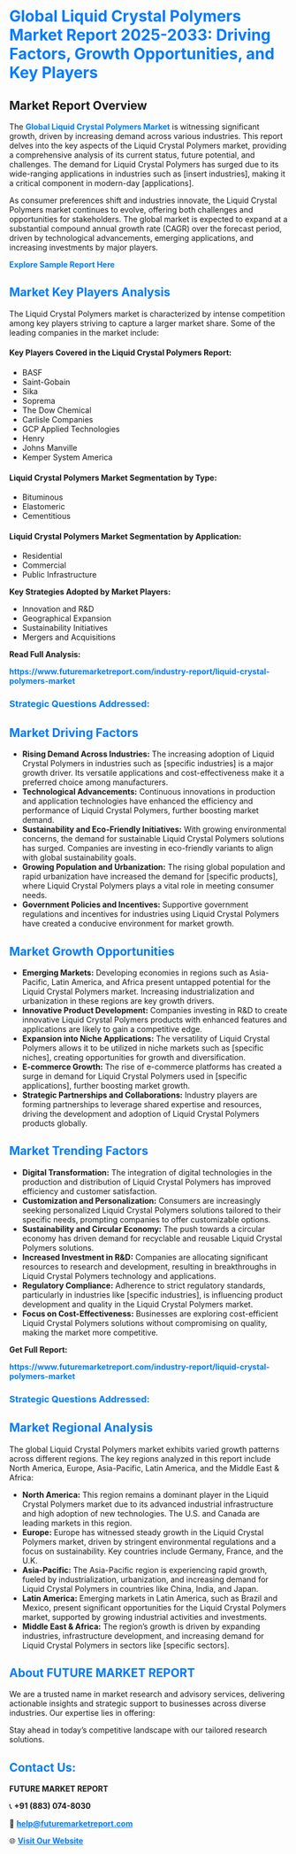 <h1 style="color: #007BFF;">Global Liquid Crystal Polymers Market Report 2025-2033: Driving Factors, Growth Opportunities, and Key Players</h1>

<section id="overview">
<h2>Market Report Overview</h2>
<p>The <a href="https://www.futuremarketreport.com/industry-report/liquid-crystal-polymers-market" style="color: #007BFF; text-decoration: none;"><strong>Global Liquid Crystal Polymers Market</strong></a> is witnessing significant growth, driven by increasing demand across various industries. This report delves into the key aspects of the Liquid Crystal Polymers market, providing a comprehensive analysis of its current status, future potential, and challenges. The demand for Liquid Crystal Polymers has surged due to its wide-ranging applications in industries such as [insert industries], making it a critical component in modern-day [applications].</p>
<p>As consumer preferences shift and industries innovate, the Liquid Crystal Polymers market continues to evolve, offering both challenges and opportunities for stakeholders. The global market is expected to expand at a substantial compound annual growth rate (CAGR) over the forecast period, driven by technological advancements, emerging applications, and increasing investments by major players.</p>
</section>

<section id="overview">
<p><a href="https://www.futuremarketreport.com/request-sample/reportId=34799" style="color: #007BFF; text-decoration: none;"><strong>Explore Sample Report Here</strong></a></p>
</section>

<section id="key-players">
<h2 style="color: #007BFF;">Market Key Players Analysis</h2>
<p>The Liquid Crystal Polymers market is characterized by intense competition among key players striving to capture a larger market share. Some of the leading companies in the market include:</p>
<h4>Key Players Covered in the Liquid Crystal Polymers Report:</h4>
<ul><li>BASF</li><li>Saint-Gobain</li><li>Sika</li><li>Soprema</li><li>The Dow Chemical</li><li>Carlisle Companies</li><li>GCP Applied Technologies</li><li>Henry</li><li>Johns Manville</li><li>Kemper System America</li></ul>
<h4>Liquid Crystal Polymers Market Segmentation by Type:</h4>
<ul><li>Bituminous</li><li>Elastomeric</li><li>Cementitious</li></ul>

<h4>Liquid Crystal Polymers Market Segmentation by Application:</h4>
<ul><li>Residential</li><li>Commercial</li><li>Public Infrastructure</li></ul>
<p><strong>Key Strategies Adopted by Market Players:</strong></p>
<ul>
<li>Innovation and R&D</li>
<li>Geographical Expansion</li>
<li>Sustainability Initiatives</li>
<li>Mergers and Acquisitions</li>
</ul>
</section>

<section>
<p><strong>Read Full Analysis: </strong></p><a href="https://www.futuremarketreport.com/industry-report/liquid-crystal-polymers-market" style="color: #007BFF; text-decoration: none;"><strong>https://www.futuremarketreport.com/industry-report/liquid-crystal-polymers-market</strong></a>
<h3 style="color: #007BFF;">Strategic Questions Addressed:</h3>
</section>

<section id="driving-factors">
<h2 style="color: #007BFF;">Market Driving Factors</h2>
<ul>
<li><strong>Rising Demand Across Industries:</strong> The increasing adoption of Liquid Crystal Polymers in industries such as [specific industries] is a major growth driver. Its versatile applications and cost-effectiveness make it a preferred choice among manufacturers.</li>
<li><strong>Technological Advancements:</strong> Continuous innovations in production and application technologies have enhanced the efficiency and performance of Liquid Crystal Polymers, further boosting market demand.</li>
<li><strong>Sustainability and Eco-Friendly Initiatives:</strong> With growing environmental concerns, the demand for sustainable Liquid Crystal Polymers solutions has surged. Companies are investing in eco-friendly variants to align with global sustainability goals.</li>
<li><strong>Growing Population and Urbanization:</strong> The rising global population and rapid urbanization have increased the demand for [specific products], where Liquid Crystal Polymers plays a vital role in meeting consumer needs.</li>
<li><strong>Government Policies and Incentives:</strong> Supportive government regulations and incentives for industries using Liquid Crystal Polymers have created a conducive environment for market growth.</li>
</ul>
</section>

<section id="growth-opportunities">
<h2 style="color: #007BFF;">Market Growth Opportunities</h2>
<ul>
<li><strong>Emerging Markets:</strong> Developing economies in regions such as Asia-Pacific, Latin America, and Africa present untapped potential for the Liquid Crystal Polymers market. Increasing industrialization and urbanization in these regions are key growth drivers.</li>
<li><strong>Innovative Product Development:</strong> Companies investing in R&D to create innovative Liquid Crystal Polymers products with enhanced features and applications are likely to gain a competitive edge.</li>
<li><strong>Expansion into Niche Applications:</strong> The versatility of Liquid Crystal Polymers allows it to be utilized in niche markets such as [specific niches], creating opportunities for growth and diversification.</li>
<li><strong>E-commerce Growth:</strong> The rise of e-commerce platforms has created a surge in demand for Liquid Crystal Polymers used in [specific applications], further boosting market growth.</li>
<li><strong>Strategic Partnerships and Collaborations:</strong> Industry players are forming partnerships to leverage shared expertise and resources, driving the development and adoption of Liquid Crystal Polymers products globally.</li>
</ul>
</section>

<section id="trending-factors">
<h2 style="color: #007BFF;">Market Trending Factors</h2>
<ul>
<li><strong>Digital Transformation:</strong> The integration of digital technologies in the production and distribution of Liquid Crystal Polymers has improved efficiency and customer satisfaction.</li>
<li><strong>Customization and Personalization:</strong> Consumers are increasingly seeking personalized Liquid Crystal Polymers solutions tailored to their specific needs, prompting companies to offer customizable options.</li>
<li><strong>Sustainability and Circular Economy:</strong> The push towards a circular economy has driven demand for recyclable and reusable Liquid Crystal Polymers solutions.</li>
<li><strong>Increased Investment in R&D:</strong> Companies are allocating significant resources to research and development, resulting in breakthroughs in Liquid Crystal Polymers technology and applications.</li>
<li><strong>Regulatory Compliance:</strong> Adherence to strict regulatory standards, particularly in industries like [specific industries], is influencing product development and quality in the Liquid Crystal Polymers market.</li>
<li><strong>Focus on Cost-Effectiveness:</strong> Businesses are exploring cost-efficient Liquid Crystal Polymers solutions without compromising on quality, making the market more competitive.</li>
</ul>
</section>

<section>
<p><strong>Get Full Report: </strong></p><a href="https://www.futuremarketreport.com/industry-report/liquid-crystal-polymers-market" style="color: #007BFF; text-decoration: none;"><strong>https://www.futuremarketreport.com/industry-report/liquid-crystal-polymers-market</strong></a>
<h3 style="color: #007BFF;">Strategic Questions Addressed:</h3>
</section>


<section id="regional-analysis">
<h2 style="color: #007BFF;">Market Regional Analysis</h2>
<p>The global Liquid Crystal Polymers market exhibits varied growth patterns across different regions. The key regions analyzed in this report include North America, Europe, Asia-Pacific, Latin America, and the Middle East & Africa:</p>
<ul>
<li><strong>North America:</strong> This region remains a dominant player in the Liquid Crystal Polymers market due to its advanced industrial infrastructure and high adoption of new technologies. The U.S. and Canada are leading markets in this region.</li>
<li><strong>Europe:</strong> Europe has witnessed steady growth in the Liquid Crystal Polymers market, driven by stringent environmental regulations and a focus on sustainability. Key countries include Germany, France, and the U.K.</li>
<li><strong>Asia-Pacific:</strong> The Asia-Pacific region is experiencing rapid growth, fueled by industrialization, urbanization, and increasing demand for Liquid Crystal Polymers in countries like China, India, and Japan.</li>
<li><strong>Latin America:</strong> Emerging markets in Latin America, such as Brazil and Mexico, present significant opportunities for the Liquid Crystal Polymers market, supported by growing industrial activities and investments.</li>
<li><strong>Middle East & Africa:</strong> The region’s growth is driven by expanding industries, infrastructure development, and increasing demand for Liquid Crystal Polymers in sectors like [specific sectors].</li>
</ul>
</section>

<footer>
<h2 style="color: #007BFF;">About FUTURE MARKET REPORT</h2>
<p>We are a trusted name in market research and advisory services, delivering actionable insights and strategic support to businesses across diverse industries. Our expertise lies in offering:</p>

<p>Stay ahead in today’s competitive landscape with our tailored research solutions.</p>

<h2 style="color: #007BFF;">Contact Us:</h2>
<p><strong>FUTURE MARKET REPORT</strong></p>
<p>📞 <strong>+91 (883) 074-8030</strong></p>
<p>📧 <strong><a href="mailto:help@futuremarketreport.com" style="color: #007BFF;">help@futuremarketreport.com</a></strong></p>
<p>🌐 <strong><a href="https://www.futuremarketreport.com/" style="color: #007BFF;">Visit Our Website</a></strong></p>
</footer>